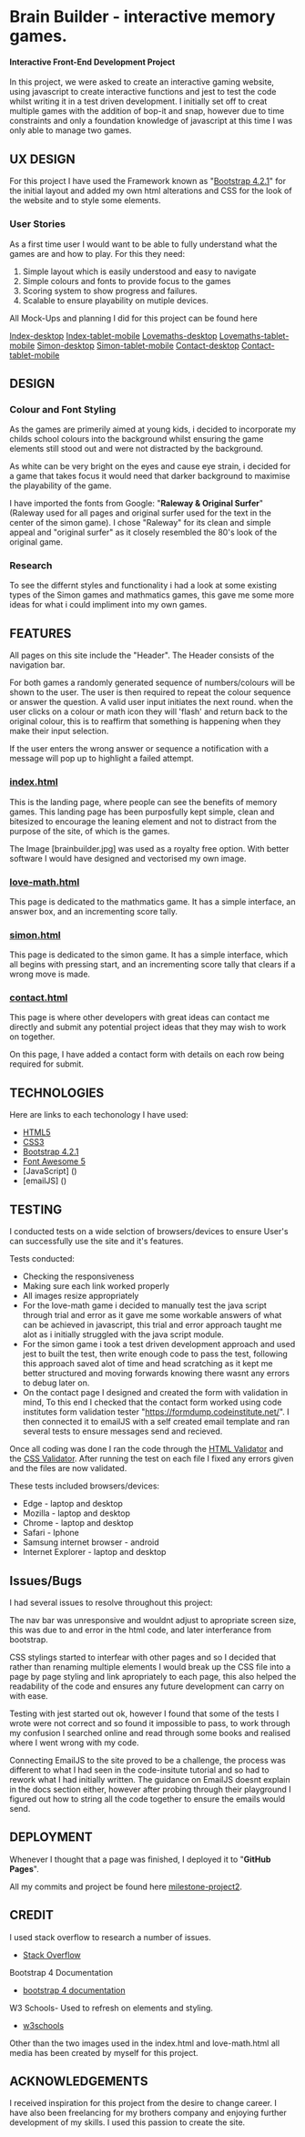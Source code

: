 # Brain Builder - interactive memory games.
 
#### Interactive Front-End Development Project

In this project, we were asked to create an interactive gaming website, using javascript to create interactive functions and jest to test the code whilst writing it in a test driven development. I initially set off to creat multiple games with the addition of bop-it and snap, however due to time constraints and only a foundation knowledge of javascript at this time I was only able to manage two games. 

## UX DESIGN

For this project I have used the Framework known as "[Bootstrap 4.2.1](http://getbootstrap.com/docs/4.2/)" for the initial layout and added my own html alterations and CSS for the look of the website and to style some elements.

### User Stories

As a first time user I would want to be able to fully understand what the games are and how to play. For this they need:

1. Simple layout which is easily understood and easy to navigate
2. Simple colours and fonts to provide focus to the games
3. Scoring system to show progress and failures.
4. Scalable to ensure playability on mutiple devices.

All Mock-Ups and planning I did for this project can be found here 

[Index-desktop]()
[Index-tablet-mobile]()
[Lovemaths-desktop]()
[Lovemaths-tablet-mobile]()
[Simon-desktop]()
[Simon-tablet-mobile]()
[Contact-desktop]()
[Contact-tablet-mobile]()

## DESIGN

### Colour and Font Styling

As the games are primerily aimed at young kids, i decided to incorporate my childs school colours into the background whilst ensuring the game elements still stood out and were not distracted by the background.

As white can be very bright on the eyes and cause eye strain, i decided for a game that takes focus it would need that darker background to maximise the playability of the game.

I have imported the fonts from Google: "**Raleway & Original Surfer**" (Raleway used for all pages and original surfer used for the text in the center of the simon game).
I chose "Raleway" for its clean and simple appeal and "original surfer" as it closely resembled the 80's look of the original game. 

### Research

To see the differnt styles and functionality i had a look at some existing types of the Simon games and mathmatics games, this gave me some more ideas for what i could impliment into my own games.

## FEATURES

All pages on this site include the "Header". The Header consists of the navigation bar. 

For both games a randomly generated sequence of numbers/colours will be shown to the user. The user is then required to repeat the colour sequence or answer the question. A valid user input initiates the next round.
when the user clicks on a colour or math icon they will 'flash' and return back to the original colour, this is to reaffirm that something is happening when they make their input selection.

If the user enters the wrong answer or sequence a notification with a message will pop up to highlight a failed attempt.

### [index.html]()

This is the landing page, where people can see the benefits of memory games. This landing page has been purposfully kept simple, clean and bitesized to encourage the leaning element and not to distract from the purpose of the site, of which is the games.

The Image [brainbuilder.jpg] was used as a royalty free option. With better software I would have designed and vectorised my own image.

### [love-math.html]()

This page is dedicated to the mathmatics game. It has a simple interface, an answer box, and an incrementing score tally. 

### [simon.html]()

This page is dedicated to the simon game. It has a simple interface, which all begins with pressing start, and an incrementing score tally that clears if a wrong move is made. 

### [contact.html]()

This page is where other developers with great ideas can contact me directly and submit any potential project ideas that they may wish to work on together.

On this page, I have added a contact form with details on each row being required for submit.

## TECHNOLOGIES

Here are links to each techonology I have used:

- [HTML5](https://en.wikipedia.org/wiki/HTML5)
- [CSS3](https://en.wikipedia.org/wiki/Cascading_Style_Sheets)
- [Bootstrap 4.2.1](http://getbootstrap.com/docs/4.2/)
- [Font Awesome 5](https://fontawesome.com)
- [JavaScript] ()
- [emailJS] ()


## TESTING

I conducted tests on a wide selction of browsers/devices to ensure User's can successfully use the site and it's features.

Tests conducted:

- Checking the responsiveness
- Making sure each link worked properly
- All images resize appropriately 
- For the love-math game i decided to manually test the java script through trial and error as it gave me some workable answers of  what can be achieved in javascript, this trial and error approach taught me alot as i initially struggled with the java script module.
- For the simon game i took a test driven development approach and used jest to built the test, then write enough code to pass the test, following this approach saved alot of time and head scratching as it kept me better structured and moving forwards knowing there wasnt any errors to debug later on.
- On the contact page I designed and created the form with validation in mind, To this end I checked that the contact form worked using code institutes form validation tester "https://formdump.codeinstitute.net/". I then connected it to emailJS with a self created email template and ran several tests to ensure messages send and recieved.

Once all coding was done I ran the code through the [HTML Validator](https://validator.w3.org/) and the [CSS Validator](https://jigsaw.w3.org/css-validator/). After running the test on each file I fixed any errors given and the files are now validated.


These tests included browsers/devices:

- Edge - laptop and desktop
- Mozilla - laptop and desktop
- Chrome - laptop and desktop
- Safari - Iphone
- Samsung internet browser - android
- Internet Explorer - laptop and desktop

## Issues/Bugs

I had several issues to resolve throughout this project:

The nav bar was unresponsive and wouldnt adjust to apropriate screen size, this was due to and error in the html code, and later interferance from bootstrap.

CSS stylings started to interfear with other pages and so I decided that rather than renaming multiple elements I would break up the CSS file into a page by page styling and link apropriately to each page, this also helped the readability of the code and ensures any future development can carry on with ease.

Testing with jest started out ok, however I found that some of the tests I wrote were not correct and so found it impossible to pass, to work through my confusion I searched online and read through some books and realised where I went wrong with my code. 

Connecting EmailJS to the site proved to be a challenge, the process was different to what I had seen in the code-insitute tutorial and so had to rework what I had initially written. The guidance on EmailJS doesnt explain in the docs section either, however after probing through their playground I figured out how to string all the code together to ensure the emails would send.

## DEPLOYMENT

Whenever I thought that a page was finished, I deployed it to "**GitHub Pages**".

All my commits and project be found here [milestone-project2]().

## CREDIT

I used stack overflow to research a number of issues.

- [Stack Overflow](https://stackoverflow.com/)

Bootstrap 4 Documentation

- [bootstrap 4 documentation](https://getbootstrap.com/docs/4.0)

W3 Schools- Used to refresh on elements and styling.

- [w3schools](https://www.w3schools.com/)

Other than the two images used in the index.html and love-math.html all media has been created by myself for this project.

## ACKNOWLEDGEMENTS

I received inspiration for this project from the desire to change career. I have also been freelancing for my brothers company and enjoying further development of my skills. I used this passion to create the site. 
